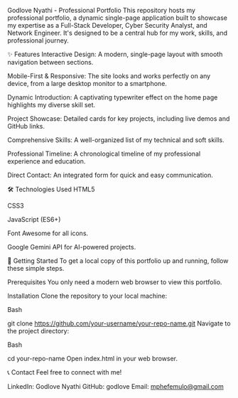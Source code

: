 Godlove Nyathi - Professional Portfolio
This repository hosts my professional portfolio, a dynamic single-page application built to showcase my expertise as a Full-Stack Developer, Cyber Security Analyst, and Network Engineer. It's designed to be a central hub for my work, skills, and professional journey.

✨ Features
Interactive Design: A modern, single-page layout with smooth navigation between sections.

Mobile-First & Responsive: The site looks and works perfectly on any device, from a large desktop monitor to a smartphone.

Dynamic Introduction: A captivating typewriter effect on the home page highlights my diverse skill set.

Project Showcase: Detailed cards for key projects, including live demos and GitHub links.

Comprehensive Skills: A well-organized list of my technical and soft skills.

Professional Timeline: A chronological timeline of my professional experience and education.

Direct Contact: An integrated form for quick and easy communication.

🛠️ Technologies Used
HTML5

CSS3

JavaScript (ES6+)

Font Awesome for all icons.

Google Gemini API for AI-powered projects.

🚀 Getting Started
To get a local copy of this portfolio up and running, follow these simple steps.

Prerequisites
You only need a modern web browser to view this portfolio.

Installation
Clone the repository to your local machine:

Bash

git clone https://github.com/your-username/your-repo-name.git
Navigate to the project directory:

Bash

cd your-repo-name
Open index.html in your web browser.

📞 Contact
Feel free to connect with me!

LinkedIn: Godlove Nyathi
GitHub: godlove
Email: mphefemulo@gmail.com
